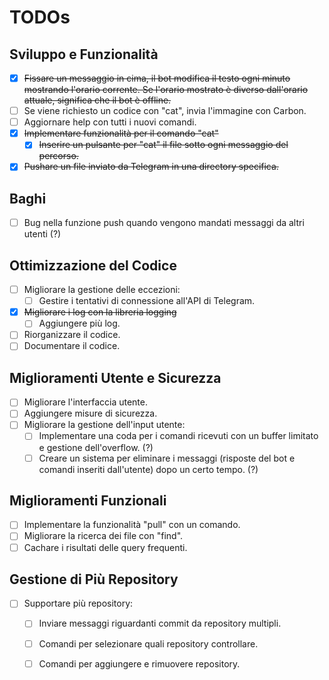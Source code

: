 # TODOs

## Sviluppo e Funzionalità

- [x] ~~Fissare un messaggio in cima, il bot modifica il testo ogni minuto mostrando l'orario corrente. Se l'orario mostrato è diverso dall'orario attuale, significa che il bot è offline.~~
- [ ] Se viene richiesto un codice con "cat", invia l'immagine con Carbon.
- [ ] Aggiornare help con tutti i nuovi comandi.
- [x] ~~Implementare funzionalità per il comando "cat"~~
    - [x] ~~Inserire un pulsante per "cat" il file sotto ogni messaggio del percorso.~~
    
- [x] ~~Pushare un file inviato da Telegram in una directory specifica.~~

## Baghi

- [ ] Bug nella funzione push quando vengono mandati messaggi da altri utenti (?)

## Ottimizzazione del Codice

- [ ] Migliorare la gestione delle eccezioni:
    - [ ] Gestire i tentativi di connessione all'API di Telegram.
- [x] ~~Migliorare i log con la libreria logging~~
    - [ ] Aggiungere più log.
- [ ] Riorganizzare il codice.
- [ ] Documentare il codice.

## Miglioramenti Utente e Sicurezza

- [ ] Migliorare l'interfaccia utente.
- [ ] Aggiungere misure di sicurezza.
- [ ] Migliorare la gestione dell'input utente:
    - [ ] Implementare una coda per i comandi ricevuti con un buffer limitato e gestione dell'overflow. (?)
    - [ ] Creare un sistema per eliminare i messaggi (risposte del bot e comandi inseriti dall'utente) dopo un certo tempo. (?)

## Miglioramenti Funzionali

- [ ] Implementare la funzionalità "pull" con un comando.
- [ ] Migliorare la ricerca dei file con "find".
- [ ] Cachare i risultati delle query frequenti.

## Gestione di Più Repository

- [ ] Supportare più repository:
    - [ ] Inviare messaggi riguardanti commit da repository multipli.
    - [ ] Comandi per selezionare quali repository controllare.
    - [ ] Comandi per aggiungere e rimuovere repository.

